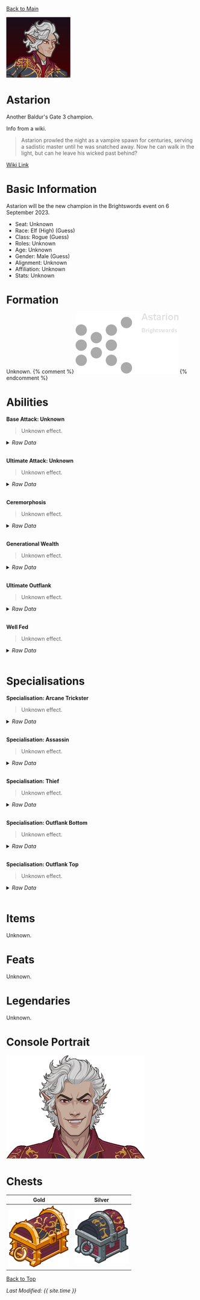 [Back to Main](index.md)

![PC Portrait](images/astarion/portrait.png)

# Astarion

Another Baldur's Gate 3 champion.

Info from a wiki.
> Astarion prowled the night as a vampire spawn for centuries, serving a sadistic master until he was snatched away. Now he can walk in the light, but can he leave his wicked past behind?

[Wiki Link](https://baldursgate3.wiki.fextralife.com/Astarion)

# Basic Information

Astarion will be the new champion in the Brightswords event on 6 September 2023.

* Seat: Unknown
* Race: Elf (High) (Guess)
* Class: Rogue (Guess)
* Roles: Unknown
* Age: Unknown
* Gender: Male (Guess)
* Alignment: Unknown
* Affiliation: Unknown
* Stats: Unknown

# Formation

Unknown.
{% comment %}
![Formation Layout](images/astarion/formation.png)
{% endcomment %}

# Abilities

**Base Attack: Unknown**
> Unknown effect.
<details><summary><em>Raw Data</em></summary>
<p>
<pre>
</pre>
</p>
</details>
<br />

**Ultimate Attack: Unknown**
> Unknown effect.
<details><summary><em>Raw Data</em></summary>
<p>
<pre>
</pre>
</p>
</details>
<br />

**Ceremorphosis**
> Unknown effect.
<details><summary><em>Raw Data</em></summary>
<p>
<pre>
{
    "p": 0,
    "v": 2,
    "id": 20421,
    "export_params": {"uses": ["icon"]},
    "type": 1,
    "graphic": "Icons/Events/2018Brightswords/Icon_Formation_AstarionCeremorphosis",
    "fs": 0
}
</pre>
</p>
</details>
<br />

**Generational Wealth**
> Unknown effect.
<details><summary><em>Raw Data</em></summary>
<p>
<pre>
{
    "p": 0,
    "v": 2,
    "id": 20422,
    "export_params": {"uses": ["icon"]},
    "type": 1,
    "graphic": "Icons/Events/2018Brightswords/Icon_Formation_AstarionGenerationalWealth",
    "fs": 0
}
</pre>
</p>
</details>
<br />

**Ultimate Outflank**
> Unknown effect.
<details><summary><em>Raw Data</em></summary>
<p>
<pre>
{
    "p": 0,
    "v": 2,
    "id": 20423,
    "export_params": {"uses": ["icon"]},
    "type": 1,
    "graphic": "Icons/Events/2018Brightswords/Icon_Formation_AstarionUltimateOutflank",
    "fs": 0
}
</pre>
</p>
</details>
<br />

**Well Fed**
> Unknown effect.
<details><summary><em>Raw Data</em></summary>
<p>
<pre>
{
    "p": 0,
    "v": 2,
    "id": 20424,
    "export_params": {"uses": ["icon"]},
    "type": 1,
    "graphic": "Icons/Events/2018Brightswords/Icon_Formation_AstarionWellFed",
    "fs": 0
}
</pre>
</p>
</details>
<br />

# Specialisations

**Specialisation: Arcane Trickster**
> Unknown effect.
<details><summary><em>Raw Data</em></summary>
<p>
<pre>
{
    "p": 0,
    "v": 2,
    "id": 20425,
    "export_params": {"uses": ["icon"]},
    "type": 1,
    "graphic": "Icons/Events/2018Brightswords/Icon_Specialization_AstarionArcaneTrickster",
    "fs": 0
}
</pre>
</p>
</details>
<br />

**Specialisation: Assassin**
> Unknown effect.
<details><summary><em>Raw Data</em></summary>
<p>
<pre>
{
    "p": 0,
    "v": 2,
    "id": 20426,
    "export_params": {"uses": ["icon"]},
    "type": 1,
    "graphic": "Icons/Events/2018Brightswords/Icon_Specialization_AstarionAssassin",
    "fs": 0
}
</pre>
</p>
</details>
<br />

**Specialisation: Thief**
> Unknown effect.
<details><summary><em>Raw Data</em></summary>
<p>
<pre>
{
    "p": 0,
    "v": 2,
    "id": 20429,
    "export_params": {"uses": ["icon"]},
    "type": 1,
    "graphic": "Icons/Events/2018Brightswords/Icon_Specialization_AstarionThief",
    "fs": 0
}
</pre>
</p>
</details>
<br />

**Specialisation: Outflank Bottom**
> Unknown effect.
<details><summary><em>Raw Data</em></summary>
<p>
<pre>
{
    "p": 0,
    "v": 2,
    "id": 20427,
    "export_params": {"uses": ["icon"]},
    "type": 1,
    "graphic": "Icons/Events/2018Brightswords/Icon_Specialization_AstarionOutflankBottom",
    "fs": 0
}
</pre>
</p>
</details>
<br />

**Specialisation: Outflank Top**
> Unknown effect.
<details><summary><em>Raw Data</em></summary>
<p>
<pre>
{
    "p": 0,
    "v": 2,
    "id": 20428,
    "export_params": {"uses": ["icon"]},
    "type": 1,
    "graphic": "Icons/Events/2018Brightswords/Icon_Specialization_AstarionOutflankTop",
    "fs": 0
}
</pre>
</p>
</details>
<br />

# Items

Unknown.

# Feats

Unknown.

# Legendaries

Unknown.

# Console Portrait

![Console Portrait](images/astarion/console.png)

# Chests

| Gold | Silver |
|---|---|
| ![Gold Chest](images/astarion/chest_gold.png) | ![Silver Chest](images/astarion/chest_silver.png) |

[Back to Top](#top)

*Last Modified: {{ site.time }}*